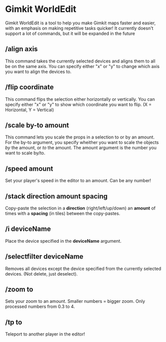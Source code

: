 # Gimkit WorldEdit
Gimkit WorldEdit is a tool to help you make Gimkit maps faster and easier, with an emphasis on making repetitive tasks quicker! It currently doesn't support a lot of commands, but it will be expanded in the future

## /align axis
This command takes the currently selected devices and aligns them to all be on the same axis. You can specify either "x" or "y" to change which axis you want to align the devices to.

## /flip coordinate
This command flips the selection either horizontally or vertically. You can specify either "x" or "y" to show which coordinate you want to flip. (X = Horizontal, Y = Vertical)

## /scale by-to amount
This command lets you scale the props in a selection to or by an amount. For the by-to argument, you specify wheither you want to scale the objects *by* the amount, or *to* the amount. The amount argument is the number you want to scale by/to.

## /speed amount
Set your player's speed in the editor to an amount. Can be any number!

## /stack direction amount spacing
Copy-paste the selection in a **direction** (right/left/up/down) an **amount** of times with a **spacing** (in tiles) between the copy-pastes.

## /i deviceName
Place the device specified in the **deviceName** argument.

## /selectfilter deviceName
Removes all devices except the device specified from the currently selected devices. (Not delete, just deselect).

##  /zoom to
Sets your zoom to an amount. Smaller numbers = bigger zoom. Only processed numbers from 0.3 to 4.

## /tp to
Teleport to another player in the editor!

